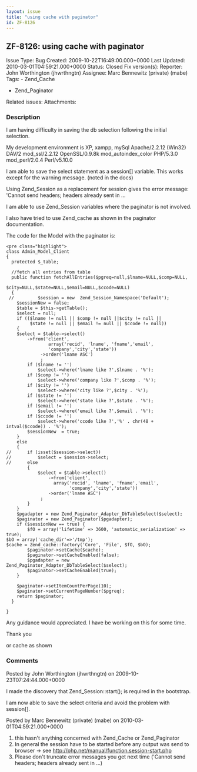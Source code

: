 ```yaml
---
layout: issue
title: "using cache with paginator"
id: ZF-8126
---
```


ZF-8126: using cache with paginator
-----------------------------------

 Issue Type: Bug Created: 2009-10-22T16:49:00.000+0000 Last Updated: 2010-03-01T04:59:21.000+0000 Status: Closed Fix version(s): 
 Reporter:  John Worthington (jhwrthngtn)  Assignee:  Marc Bennewitz (private) (mabe)  Tags: - Zend\_Cache
- Zend\_Paginator
 
 Related issues: 
 Attachments: 
### Description

I am having difficulty in saving the db selection following the initial selection.

My development environment is XP, xampp, mySql Apache/2.2.12 (Win32) DAV/2 mod\_ssl/2.2.12 OpenSSL/0.9.8k mod\_autoindex\_color PHP/5.3.0 mod\_perl/2.0.4 Perl/v5.10.0

I am able to save the select statement as a session[] variable. This works except for the warning message. (noted in the docs)

Using Zend\_Session as a replacement for session gives the error message: 'Cannot send headers; headers already sent in ...

I am able to use Zend\_Session variables where the paginator is not involved.

I also have tried to use Zend\_cache as shown in the paginator documentation.

The code for the Model with the paginator is:

 
    <pre class="highlight">
    class Admin_Model_Client
    {
      protected $_table;
    
      //fetch all entries from table
      public function fetchAllEntries($pgreq=null,$lname=NULL,$comp=NULL,
                                    $city=NULL,$state=NULL,$email=NULL,$ccode=NULL)
      {
     //         $session = new  Zend_Session_Namespace('Default');
        $sessionNew = false;
        $table = $this->getTable();
        $select = null;
        if (($lname != null || $comp != null ||$city != null ||
             $state != null || $email != null || $ccode != null))
        {
        $select = $table->select()
            ->from('client',
                    array('recid', 'lname', 'fname','email',
                    'company','city','state'))
                 ->order('lname ASC')
                 ;
            if ($lname != '')    
                $select->where('lname like ?',$lname . '%');
            if ($comp != '')     
                $select->where('company like ?',$comp . '%');
            if ($city != '')     
                $select->where('city like ?',$city . '%');
            if ($state != '')    
                $select->where('state like ?',$state . '%');
            if ($email != '')    
                $select->where('email like ?',$email . '%');
            if ($ccode != '')    
                $select->where('ccode like ?','%' . chr(48 + intval($ccode)) . '%');
            $sessionNew  = true;
        }
        else
        {
    //      if (isset($session->select))
    //          $select = $session->select;
    //      else
            {
                $select = $table->select()
                    ->from('client',
                      array('recid', 'lname', 'fname','email',
                            'company','city','state'))
                    ->order('lname ASC')
                 ;
            }
        }
        $pgadapter = new Zend_Paginator_Adapter_DbTableSelect($select);
        $paginator = new Zend_Paginator($pgadapter);
        if ($sessionNew == true) {
            $fO = array('lifetime' => 3600, 'automatic_serialization' => true);
    $bO = array('cache_dir'=>'/tmp');
    $cache = Zend_cache::factory('Core', 'File', $fO, $bO);
            $paginator->setCache($cache); 
            $paginator->setCacheEnabled(false); 
            $pgadapter = new Zend_Paginator_Adapter_DbTableSelect($select);
            $paginator->setCacheEnabled(true);
        }
        
        $paginator->setItemCountPerPage(10);
        $paginator->setCurrentPageNumber($pgreq);
        return $paginator;
      }
    
    }


Any guidance would appreciated. I have be working on this for some time.

Thank you

or cache as shown

 

 

### Comments

Posted by John Worthington (jhwrthngtn) on 2009-10-23T07:24:44.000+0000

I made the discovery that Zend\_Session::start(); is required in the bootstrap.

I am now able to save the select criteria and avoid the problem with session[].

 

 

Posted by Marc Bennewitz (private) (mabe) on 2010-03-01T04:59:21.000+0000

1. this hasn't anything concerned with Zend\_Cache or Zend\_Paginator
2. In general the session have to be started before any output was send to browser -> see <http://php.net/manual/function.session-start.php>
3. Please don't truncate error messages you get next time ('Cannot send headers; headers already sent in ...)
 


 